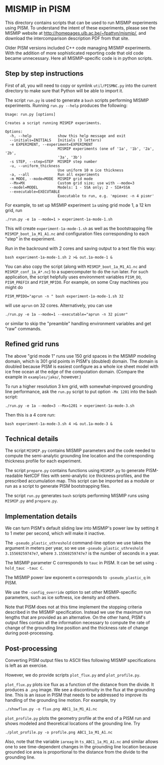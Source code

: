 MISMIP in PISM
==============

This directory contains scripts that can be used to run MISMIP experiments using PISM.  To understand the intent of these experiments, please see the MISMIP website at http://homepages.ulb.ac.be/~fpattyn/mismip/, and download the intercomparison description PDF from that site.

Older PISM versions included C++ code managing MISMIP experiments. With the addition of more sophisticated reporting code that old code became unnecessary.  Here all MISMIP-specific code is in python scripts.

Step by step instructions
-------------------------

First of all, you will need to copy or symlink `util/PISMNC.py` into the
current directory to make sure that Python will be able to import it.

The script `run.py` is used to generate a `bash` scripts performing MISMIP
experiments.  Running `run.py --help` produces the following:

    Usage: run.py [options]

    Creates a script running MISMIP experiments.

    Options:
      -h, --help            show this help message and exit
      --initials=INITIALS   Initials (3 letters)
      -e EXPERIMENT, --experiment=EXPERIMENT
                            MISMIP experiments (one of '1a', '1b', '2a', '2b',
                            '3a', '3b')
      -s STEP, --step=STEP  MISMIP step number
      -u, --uniform_thickness
                            Use uniform 10 m ice thickness
      -a, --all             Run all experiments
      -m MODE, --mode=MODE  MISMIP grid mode
      --Mx=MX               Custom grid size; use with --mode=3
      --model=MODEL         Models: 1 - SSA only; 2 - SIA+SSA
      --executable=EXECUTABLE
                            Executable to run, e.g. 'mpiexec -n 4 pismr'

For example, to set up MISMIP experiment `1a` using grid mode 1, a 12 km grid, run

    ./run.py -e 1a --mode=1 > experiment-1a-mode-1.sh

This will create `experiment-1a-mode-1.sh` as well as the bootstrapping file
`MISMIP_boot_1a_M1_A1.nc` and configuration files corresponding to each "step"
in the experiment.

Run in the backround with 2 cores and saving output to a text file this way:

    bash experiment-1a-mode-1.sh 2 >& out.1a-mode-1 &

You can also copy the script (along with
`MISMIP_boot_1a_M1_A1.nc` and `MISMIP_conf_1a_A*.nc`) to a supercomputer to
do the run later.  For such application, the script helpfully uses environment variables `PISM_DO`,
`PISM_PREFIX` and `PISM_MPIDO`. For example, on some Cray machines you might do

    PISM_MPIDO="aprun -n " bash experiment-1a-mode-1.sh 32

will use `aprun` on 32 cores.  Alternatively, you can use

    ./run.py -e 1a --mode=1 --executable="aprun -n 32 pismr"

or similar to skip the "preamble" handling environment variables and get "raw"
commands.


Refined grid runs
-----------------

The above "grid mode 1" runs use 150 grid spaces in the MISMIP modeling domain,
which is 301 grid points in PISM's (doubled) domain.  The domain is doubled because
PISM is easiest configure as a whole ice sheet model with ice free ocean at the
edge of the computation domain.  (Compare the example in `examples/jako/`, however.)

To run a higher resolution 3 km grid, with somewhat-improved grounding line 
performance, ask the `run.py` script to put option `-Mx 1201` into the bash
script:

    ./run.py -e 1a --mode=3 --Mx=1201 > experiment-1a-mode-3.sh

Then this is a 4 core run:

    bash experiment-1a-mode-3.sh 4 >& out.1a-mode-3 &


Technical details
-----------------

The script `MISMIP.py` contains MISMIP parameters and the code needed to
compute the semi-analytic grounding line location and the corresponding
thickness profile for each experiment.

The script `prepare.py` contains functions using `MISMIP.py` to generate
PISM-readable NetCDF files with semi-analytic ice thickness profiles, and
the prescribed accumulation map. This script can be imported as a module or run
as a script to generate PISM bootstrapping files.

The script `run.py` generates `bash` scripts performing MISMIP runs using
`MISMIP.py` and `prepare.py`.

Implementation details
----------------------

We can turn PISM's default sliding law into MISMIP's power law by setting it to 1 meter per second, which will make it inactive.

The `-pseudo_plastic_uthreshold` command-line option we use takes the argument in meters per year, so we use `-pseudo_plastic_uthreshold 3.15569259747e7`, where `3.15569259747e7` is the number of seconds in a year.

The MISMIP parameter C corresponds to `tauc` in PISM. It can be set using `-hold_tauc -tauc C`.

The MISMIP power law exponent `m` corresponds to `-pseudo_plastic_q` in PISM.

We use the `-config_override` option to set other MISMIP-specific parameters, such as ice softness, ice density and others.

Note that PISM does not at this time implement the stopping criteria described in the MISMIP specification.  Instead we use the maximum run lengths that are provided as an alternative. On the other hand, PISM's output files contain all the information necessary to compute the rate of change of the grounding line position and the thickness rate of change during post-processing.

Post-processing
---------------

Converting PISM output files to ASCII files following MISMIP
specifications is left as an exercise.

However, we do provide scripts `plot_flux.py` and `plot_profile.py`.

`plot_flux.py` plots ice flux as a function of the distance from the divide. It
produces a `.png` image. We see a discontinuity in the flux at the grounding
line. This is an issue in PISM that needs to be addressed to improve its
handling of the grounding line motion. For example, try

    ./showflux.py -o flux.png ABC1_1a_M1_A1.nc

`plot_profile.py` plots the geometry profile at the end of a PISM run and shows
modeled and theoretical locations of the grounding line. Try

    ./plot_profile.py -o profile.png ABC1_1a_M1_A1.nc

Also, note that the variable `iareag` in `ts_ABC1_1a_M1_A1.nc` and similar
allows one to see time-dependent changes in the grounding line location
because grounded ice area is proportional to the distance from the divide to the
grounding line.
